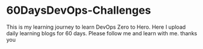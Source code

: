 # 60DaysDevOps-Challenges

This is my learning journey to learn DevOps Zero to Hero. Here I upload daily learning blogs for 60 days. Please follow me and learn with me. thanks you
